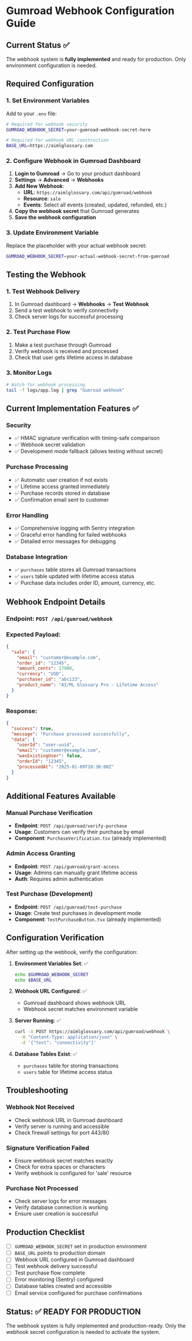 # Gumroad Webhook Configuration Guide

## Current Status ✅

The webhook system is **fully implemented** and ready for production. Only environment configuration is needed.

## Required Configuration

### 1. **Set Environment Variables**

Add to your `.env` file:
```bash
# Required for webhook security
GUMROAD_WEBHOOK_SECRET=your-gumroad-webhook-secret-here

# Required for webhook URL construction
BASE_URL=https://aimlglossary.com
```

### 2. **Configure Webhook in Gumroad Dashboard**

1. **Login to Gumroad** → Go to your product dashboard
2. **Settings** → **Advanced** → **Webhooks**
3. **Add New Webhook**:
   - **URL**: `https://aimlglossary.com/api/gumroad/webhook`
   - **Resource**: `sale`
   - **Events**: Select all events (created, updated, refunded, etc.)
4. **Copy the webhook secret** that Gumroad generates
5. **Save the webhook configuration**

### 3. **Update Environment Variable**

Replace the placeholder with your actual webhook secret:
```bash
GUMROAD_WEBHOOK_SECRET=your-actual-webhook-secret-from-gumroad
```

## Testing the Webhook

### 1. **Test Webhook Delivery**
1. In Gumroad dashboard → **Webhooks** → **Test Webhook**
2. Send a test webhook to verify connectivity
3. Check server logs for successful processing

### 2. **Test Purchase Flow**
1. Make a test purchase through Gumroad
2. Verify webhook is received and processed
3. Check that user gets lifetime access in database

### 3. **Monitor Logs**
```bash
# Watch for webhook processing
tail -f logs/app.log | grep "Gumroad webhook"
```

## Current Implementation Features ✅

### **Security**
- ✅ HMAC signature verification with timing-safe comparison
- ✅ Webhook secret validation
- ✅ Development mode fallback (allows testing without secret)

### **Purchase Processing**
- ✅ Automatic user creation if not exists
- ✅ Lifetime access granted immediately
- ✅ Purchase records stored in database
- ✅ Confirmation email sent to customer

### **Error Handling**
- ✅ Comprehensive logging with Sentry integration
- ✅ Graceful error handling for failed webhooks
- ✅ Detailed error messages for debugging

### **Database Integration**
- ✅ `purchases` table stores all Gumroad transactions
- ✅ `users` table updated with lifetime access status
- ✅ Purchase data includes order ID, amount, currency, etc.

## Webhook Endpoint Details

### **Endpoint**: `POST /api/gumroad/webhook`

### **Expected Payload**:
```json
{
  "sale": {
    "email": "customer@example.com",
    "order_id": "12345",
    "amount_cents": 17900,
    "currency": "USD",
    "purchaser_id": "abc123",
    "product_name": "AI/ML Glossary Pro - Lifetime Access"
  }
}
```

### **Response**:
```json
{
  "success": true,
  "message": "Purchase processed successfully",
  "data": {
    "userId": "user-uuid",
    "email": "customer@example.com",
    "wasExistingUser": false,
    "orderId": "12345",
    "processedAt": "2025-01-09T10:30:00Z"
  }
}
```

## Additional Features Available

### **Manual Purchase Verification**
- **Endpoint**: `POST /api/gumroad/verify-purchase`
- **Usage**: Customers can verify their purchase by email
- **Component**: `PurchaseVerification.tsx` (already implemented)

### **Admin Access Granting**
- **Endpoint**: `POST /api/gumroad/grant-access`
- **Usage**: Admins can manually grant lifetime access
- **Auth**: Requires admin authentication

### **Test Purchase (Development)**
- **Endpoint**: `POST /api/gumroad/test-purchase`
- **Usage**: Create test purchases in development mode
- **Component**: `TestPurchaseButton.tsx` (already implemented)

## Configuration Verification

After setting up the webhook, verify the configuration:

1. **Environment Variables Set**: ✅
   ```bash
   echo $GUMROAD_WEBHOOK_SECRET
   echo $BASE_URL
   ```

2. **Webhook URL Configured**: ✅
   - Gumroad dashboard shows webhook URL
   - Webhook secret matches environment variable

3. **Server Running**: ✅
   ```bash
   curl -X POST https://aimlglossary.com/api/gumroad/webhook \
     -H "Content-Type: application/json" \
     -d '{"test": "connectivity"}'
   ```

4. **Database Tables Exist**: ✅
   - `purchases` table for storing transactions
   - `users` table for lifetime access status

## Troubleshooting

### **Webhook Not Received**
- Check webhook URL in Gumroad dashboard
- Verify server is running and accessible
- Check firewall settings for port 443/80

### **Signature Verification Failed**
- Ensure webhook secret matches exactly
- Check for extra spaces or characters
- Verify webhook is configured for 'sale' resource

### **Purchase Not Processed**
- Check server logs for error messages
- Verify database connection is working
- Ensure user creation is successful

## Production Checklist

- [ ] `GUMROAD_WEBHOOK_SECRET` set in production environment
- [ ] `BASE_URL` points to production domain
- [ ] Webhook URL configured in Gumroad dashboard
- [ ] Test webhook delivery successful
- [ ] Test purchase flow complete
- [ ] Error monitoring (Sentry) configured
- [ ] Database tables created and accessible
- [ ] Email service configured for purchase confirmations

## Status: ✅ READY FOR PRODUCTION

The webhook system is fully implemented and production-ready. Only the webhook secret configuration is needed to activate the system.